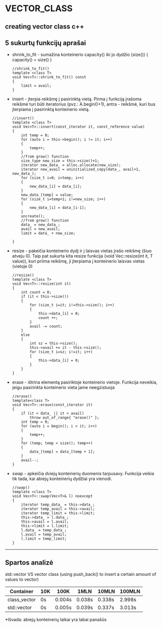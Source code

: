 # VECTOR_CLASS
creating vector class c++
---------------
5 sukurtų funkcijų aprašai
---------------
* shrink_to_fit - sumažina konteinerio capacity() iki jo dydžio (size())    (  capacity() = size()  )

      //shrink_to_fit()
      template <class T>
      void Vec<T>::shrink_to_fit() const
      {
          limit = avail;
      }
      
* insert - įterpia reikšmę į pasirinktą vietą. Pirma į funkciją įrašoma reikšmė turi būti iteratorius (pvz.: A.begin()+1), antra - reikšmė, kuri bus įterpiama į pasirinktą konteinerio vietą.

      //insert()
      template <class T>
      void Vec<T>::insert(const_iterator it, const_reference value)
      {
          int temp = 0;
          for (auto i = this->begin(); i != it; i++)
          {
              temp++;
          }
          //from grow() function
          size_type new_size = this->size()+1;
          iterator new_data_ = alloc.allocate(new_size);
          iterator new_avail = uninitialized_copy(data_, avail+1, new_data_);
          for (size_t i=0; i<temp; i++)
          {
              new_data_[i] = data_[i];
          }
          new_data_[temp] = value;
          for (size_t i=temp+1; i!=new_size; i++)
          {
              new_data_[i] = data_[i-1];
          }
          uncreate();
          //from grow() function
          data_ = new_data_;
          avail = new_avail;
          limit = data_ + new_size;

      }
      
* resize - pakeičia konteinerio dydį ir į laisvas vietas įrašo reikšmę (šiuo atveju 0). Taip pat sukurta kita resize funkcija (void Vec<T>::resize(int it, T value)), kuri priima reikšmę, ji įterpiama į konteinerio laisvas vietas (vietoje 0)

      //resize()
      template <class T>
      void Vec<T>::resize(int it)
      {
          int count = 0;
          if (it < this->size())
          {
              for (size_t i=it; i!=this->size(); i++)
              {
                  this->data_[i] = 0;
                  count ++;
              }
              avail -= count;
          }
          else
          {
              int sz = this->size();
              this->avail += it - this->size();
              for (size_t i=sz; i!=it; i++)
              {
                  this->data_[i] = 0;
              }
          }
      }
      
* erase - ištrina elementą pasiriktoje konteinerio vietoje. Funkcija neveikia, jeigu pasirinkta konteinerio vieta jame neegzistuoja

      //erase()
      template<class T>
      void Vec<T>::erase(const_iterator it)
      {
          if (it < data_ || it > avail)
              throw out_of_range{ "erase()" };
          int temp = 0;
          for (auto i = begin(); i < it; i++)
          {
              temp++;
          }
          for (temp; temp < size(); temp++)
          {
              data_[temp] = data_[temp + 1];
          }
          avail--;
      }
      
* swap - apkeičia dviejų konteinerių duomenis tarpusavy. Funkcija veikia tik tada, kai abiejų konteinerių dydžiai yra vienodi.

      //swap()
      template <class T>
      void Vec<T>::swap(Vec<T>& l) noexcept
      {
          iterator temp_data_ = this->data_;
          iterator temp_avail = this->avail;
          iterator temp_limit = this->limit;
          this->data_ = l.data_;
          this->avail = l.avail;
          this->limit = l.limit;
          l.data_ = temp_data_;
          l.avail = temp_avail;
          l.limit = temp_limit;
      }
---------------
Spartos analizė
---------------
std::vector VS vector class (using push_back() to insert a certain amount of values to vector)

|   Container   |  10K |  100K  |  1MLN   |  10MLN   |  100MLN  |
|---------------|------|--------|---------|----------|----------|
|  class_vector |  0s  | 0.004s | 0.038s  |  0.338s  |  2.998s  |
|   std::vector |  0s  | 0.005s | 0.039s  |  0.337s  |  3.013s  |


*Išvada: abiejų konteinerių laikai yra labai panašūs
